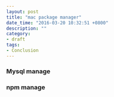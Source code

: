 ```yaml
---
layout: post
title: "mac package manager"
date_time: "2016-03-20 10:32:51 +0800"
description: ""
category:
- draft
tags:
- Conclusion
---
```


### Mysql manage

### npm manage

###
